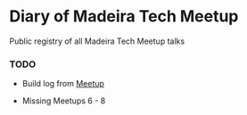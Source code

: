 # Diary of Madeira Tech Meetup
Public registry of all Madeira Tech Meetup talks

### TODO
* Build log from [Meetup](https://www.meetup.com/Madeira-Tech/events/past/)

* Missing Meetups 6 - 8